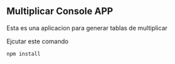 ## Multiplicar Console APP

Esta es una aplicacion para generar tablas de multiplicar

Ejcutar este comando

```
npm install
```
